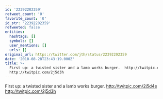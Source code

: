 ```yaml
---
id: '22392202359'
retweet_count: '0'
favorite_count: '0'
id_str: '22392202359'
retweeted: false
entities:
  hashtags: []
  symbols: []
  user_mentions: []
  urls: []
original_url: https://twitter.com/jth/status/22392202359
date: '2010-08-28T23:43:19.000Z'
title: >-
  First up: a twisted sister and a lamb works burger.  http://twitpic.com/2j5d4e
  http://twitpic.com/2j5d3h
---
```


First up: a twisted sister and a lamb works burger.  http://twitpic.com/2j5d4e http://twitpic.com/2j5d3h